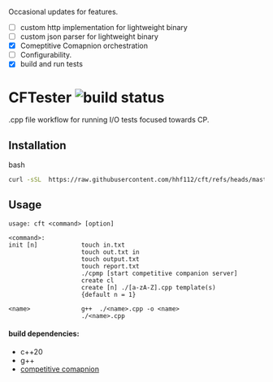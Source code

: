 
Occasional updates for features. <br>

- [ ] custom http implementation for lightweight binary
- [ ] custom json parser for lightweight binary
- [x] Comeptitive Comapnion orchestration  
- [ ] Configurability.
- [x] build and run tests

# CFTester <img src ="https://img.shields.io/github/actions/workflow/status/hhf112/cft/c-cpp.yml" alt="build status">
.cpp file workflow for running I/O tests focused towards CP. 

## Installation
bash
```bash
curl -sSL  https://raw.githubusercontent.com/hhf112/cft/refs/heads/master/install.sh | bash
```

## Usage 
```
usage: cft <command> [option]

<command>:
init [n]            touch in.txt
                    touch out.txt in
                    touch output.txt
                    touch report.txt
                    ./cpmp [start competitive companion server]
                    create cl 
                    create [n] ./[a-zA-Z].cpp template(s) 
                    {default n = 1}

<name>              g++  ./<name>.cpp -o <name>
                    ./<name>.cpp
```


#### build dependencies:
- c++20
- g++
- [competitive comapnion](https://github.com/jmerle/competitive-companion#)

